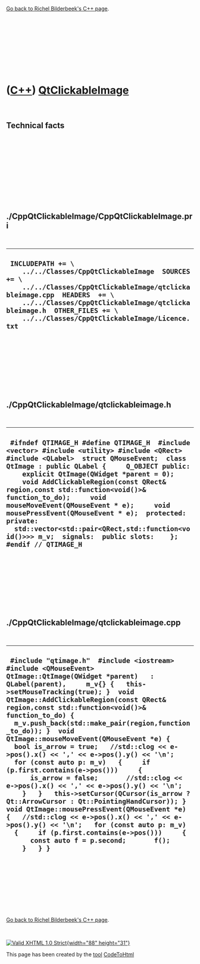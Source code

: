 

[Go back to Richel Bilderbeek's C++ page](Cpp.htm).

 

 

 

 

 

([C++](Cpp.htm)) [QtClickableImage](CppQtClickableImage.htm)
============================================================

 

Technical facts
---------------

 

 

 

 

 

 

./CppQtClickableImage/CppQtClickableImage.pri
---------------------------------------------

 

  --------------------------------------------------------------------------------------------------------------------------------------------------------------------------------------------------------------------------------------------------------------------------------
  ` INCLUDEPATH += \     ../../Classes/CppQtClickableImage  SOURCES += \     ../../Classes/CppQtClickableImage/qtclickableimage.cpp  HEADERS  += \     ../../Classes/CppQtClickableImage/qtclickableimage.h  OTHER_FILES += \     ../../Classes/CppQtClickableImage/Licence.txt`
  --------------------------------------------------------------------------------------------------------------------------------------------------------------------------------------------------------------------------------------------------------------------------------

 

 

 

 

 

./CppQtClickableImage/qtclickableimage.h
----------------------------------------

 

  ---------------------------------------------------------------------------------------------------------------------------------------------------------------------------------------------------------------------------------------------------------------------------------------------------------------------------------------------------------------------------------------------------------------------------------------------------------------------------------------------------------------------------------------------------------------
  ` #ifndef QTIMAGE_H #define QTIMAGE_H  #include <vector> #include <utility> #include <QRect> #include <QLabel>  struct QMouseEvent;  class QtImage : public QLabel {     Q_OBJECT public:     explicit QtImage(QWidget *parent = 0);     void AddClickableRegion(const QRect& region,const std::function<void()>& function_to_do);     void mouseMoveEvent(QMouseEvent * e);     void mousePressEvent(QMouseEvent * e);  protected:  private:   std::vector<std::pair<QRect,std::function<void()>>> m_v;  signals:  public slots:    };  #endif // QTIMAGE_H`
  ---------------------------------------------------------------------------------------------------------------------------------------------------------------------------------------------------------------------------------------------------------------------------------------------------------------------------------------------------------------------------------------------------------------------------------------------------------------------------------------------------------------------------------------------------------------

 

 

 

 

 

./CppQtClickableImage/qtclickableimage.cpp
------------------------------------------

 

  -------------------------------------------------------------------------------------------------------------------------------------------------------------------------------------------------------------------------------------------------------------------------------------------------------------------------------------------------------------------------------------------------------------------------------------------------------------------------------------------------------------------------------------------------------------------------------------------------------------------------------------------------------------------------------------------------------------------------------------------------------------------------------------------------------------------------------------------------------------------------------------------------------------------------------------------------------------------------------------------
  ` #include "qtimage.h"  #include <iostream> #include <QMouseEvent>  QtImage::QtImage(QWidget *parent)   : QLabel(parent),     m_v{} {   this->setMouseTracking(true); }  void QtImage::AddClickableRegion(const QRect& region,const std::function<void()>& function_to_do) {   m_v.push_back(std::make_pair(region,function_to_do)); }  void QtImage::mouseMoveEvent(QMouseEvent *e) {   bool is_arrow = true;   //std::clog << e->pos().x() << ',' << e->pos().y() << '\n';   for (const auto p: m_v)   {     if (p.first.contains(e->pos()))     {       is_arrow = false;       //std::clog << e->pos().x() << ',' << e->pos().y() << '\n';     }   }   this->setCursor(QCursor(is_arrow ? Qt::ArrowCursor : Qt::PointingHandCursor)); }  void QtImage::mousePressEvent(QMouseEvent *e) {   //std::clog << e->pos().x() << ',' << e->pos().y() << '\n';   for (const auto p: m_v)   {     if (p.first.contains(e->pos()))     {       const auto f = p.second;       f();     }   } }`
  -------------------------------------------------------------------------------------------------------------------------------------------------------------------------------------------------------------------------------------------------------------------------------------------------------------------------------------------------------------------------------------------------------------------------------------------------------------------------------------------------------------------------------------------------------------------------------------------------------------------------------------------------------------------------------------------------------------------------------------------------------------------------------------------------------------------------------------------------------------------------------------------------------------------------------------------------------------------------------------------

 

 

 

 

 

[Go back to Richel Bilderbeek's C++ page](Cpp.htm).



 

[![Valid XHTML 1.0 Strict](valid-xhtml10.png){width="88"
height="31"}](http://validator.w3.org/check?uri=referer)

This page has been created by the [tool](Tools.htm)
[CodeToHtml](ToolCodeToHtml.htm)
